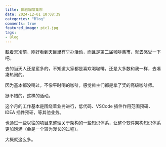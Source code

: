 ```yaml
---
title: 体验咖啡集市
date: 2024-12-01 10:08:39
categories: "Blog"
comments: true
featured_image: pic1.jpg
tags:
- Blog
---
```


<!-- no node -->

<!-- more -->

趁着天冷前，刚好看到天目里有举办活动，而且是第二届咖啡集市，就去感受一下吧。

去的当天人还是蛮多的，不知道大家都是喜欢喝咖啡，还是大多数和我一样，去凑凑热闹的。

因为基本都没喝过，不像平时喝的咖啡，感觉摊主们都是拿了奖的高级咖啡师。

挺不错的，这样的活动。

这个月的工作基本是围绕着业务进行，低代码、VSCode 插件作用范围预研、IDEA 插件预研，等其他业务。

也通过一些以往的项目来整理关于架构的一些知识体系，让整个软件架构知识体系更加饱满（会是一个较为漫长的过程）。

大概就这么多。

